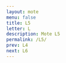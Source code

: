 ```yaml
---
layout: mote
menu: false
title: L5
letter: L
description: Mote L5
permalink: /L5/
prev: L4
next: L6
---
```

